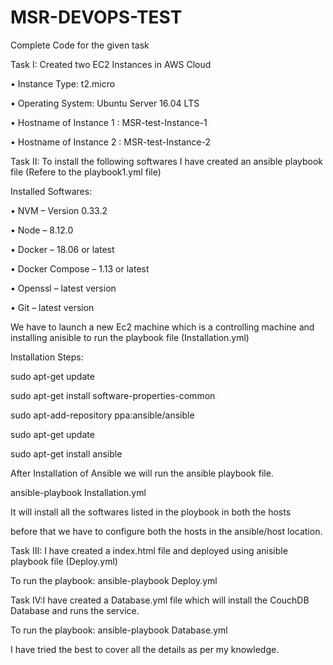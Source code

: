 # MSR-DEVOPS-TEST
Complete Code for the given task

Task I: Created two EC2 Instances in AWS Cloud 

•	Instance Type: t2.micro

•	Operating System:  Ubuntu Server 16.04 LTS

•	Hostname of Instance 1 : MSR-test-Instance-1

•	Hostname of Instance 2 : MSR-test-Instance-2



Task II: To install the following softwares I have created an ansible playbook file (Refere to the playbook1.yml file)

Installed Softwares:

•	NVM – Version 0.33.2

•	Node – 8.12.0

•	Docker – 18.06 or latest

•	Docker Compose – 1.13 or latest

•	Openssl – latest version

•	Git – latest version

We have to launch a new Ec2 machine which is a controlling machine and installing anisible to run the playbook file (Installation.yml)

Installation Steps:

sudo apt-get update

sudo apt-get install software-properties-common

sudo apt-add-repository ppa:ansible/ansible

sudo apt-get update

sudo apt-get install ansible

After Installation of Ansible we will run the ansible playbook file.

ansible-playbook Installation.yml

It will install all the softwares listed in the ploybook in both the hosts

before that we have to configure both the hosts in the ansible/host location.

Task III: I have created a index.html file and deployed using anisible playbook file (Deploy.yml)

To run the playbook: ansible-playbook Deploy.yml

Task IV:I have created a Database.yml file which will install the CouchDB Database and runs the service. 

To run the playbook: ansible-playbook Database.yml


I have tried the best to cover all the details as per my knowledge.





